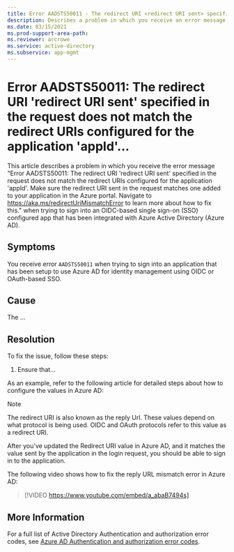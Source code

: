 ```yaml
---
title: Error AADSTS50011 - The redirect URI <redirect URI sent> specified in the request does not match the redirect URIs configured for the application...
description: Describes a problem in which you receive an error message when signing in to OIDC-based single sign-on configured app that has been configured to use Azure Active Directory as an Identity Provider (IdP). The error you receive is AADSTS50011: The redirect URI 'redirect_URI_sent' specified in the request does not match the redirect URIs configured for the application 'GUID'.  Make sure the redirect URI sent in the request matches one added to your application in the Azure portal. Navigate to https://aka.ms/redirectUriMismatchError to learn more about how to fix this.
ms.date: 03/15/2021
ms.prod-support-area-path: 
ms.reviewer: arcrowe
ms.service: active-directory
ms.subservice: app-mgmt
---
```

# Error AADSTS50011: The redirect URI 'redirect URI sent' specified in the request does not match the redirect URIs configured for the application 'appId'...

This article describes a problem in which you receive the error message "Error AADSTS50011: The redirect URI 'redirect URI sent' specified in the request does not match the redirect URIs configured for the application 'appId'.  Make sure the redirect URI sent in the request matches one added to your application in the Azure portal. Navigate to https://aka.ms/redirectUriMismatchError to learn more about how to fix this." when trying to sign into an OIDC-based single sign-on (SSO) configured app that has been integrated with Azure Active Directory (Azure AD).

## Symptoms

You receive error `AADSTS50011` when trying to sign into an application that has been setup to use Azure AD for identity management using OIDC or OAuth-based SSO.

## Cause

The ...

## Resolution

To fix the issue, follow these steps:

1. Ensure that...

As an example, refer to the following article for detailed steps about how to configure the values in Azure AD:

>[!Note]
>The redirect URI is also known as the reply Url. These values depend on what protocol is being used. OIDC and OAuth protocols refer to this value as a redirect URI.

After you've updated the Redirect URI value in Azure AD, and it matches the value sent by the application in the login request, you should be able to sign in to the application.

The following video shows how to fix the reply URL mismatch error in Azure AD:

> [!VIDEO https://www.youtube.com/embed/a_abaB7494s]

## More Information

For a full list of Active Directory Authentication and authorization error codes, see [Azure AD Authentication and authorization error codes](/azure/active-directory/develop/reference-aadsts-error-codes).
